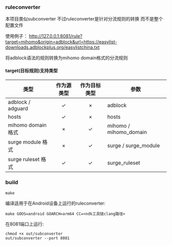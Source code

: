 ### ruleconverter

本项目类似subconverter 不过ruleconverter是针对分流规则的转换 而不是整个配置文件

使用例子：
http://127.0.0.1:8081/rule?target=mihomo&origin=adblock&url=https://easylist-downloads.adblockplus.org/easylistchina.txt

将adblock语法的规则转换为mihomo domain格式的分流规则


#### target(目标规则)支持类型

| 类型    | 作为源类型 | 作为目标类型 | 参数 |
| ------ | :---: | :----: | ------ |
| adblock / adguard |   ✓   |   ×   | adblock |
| hosts |   ✓   |    ×   | hosts |
| mihomo domain格式 |  ×  |  ✓   | mihomo / mihomo_domain |
| surge module 格式 |   ×   |    ✓   | surge / surge_module |
| surge ruleset 格式 |   ✓   |    ✓   | surge_ruleset |


### build

```shell
make
```

编译适用于在Android设备上运行的ruleconverter:
```shell
make GOOS=android GOARCH=arm64 CC=<ndk工具链clang路径>
```

在8081端口上运行:
```shell
chmod +x out/subconverter
out/subconverter --port 8081
```